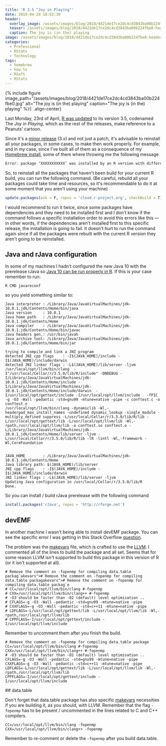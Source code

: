 ```yaml
---
title: 'R 3.5 "Joy in Playing"'
date: 2018-04-28 18:52:30
header:
  overlay_image: /assets/images/blog/2018/4421de17ce2dc4cd3843ba00b224fbe0-header.jpeg
  teaser: /assets/images/blog/2018/4421de17ce2dc4cd3843ba00b224fbe0-header.jpeg
  caption: The joy is (in the) playing
image: /assets/images/blog/2018/4421de17ce2dc4cd3843ba00b224fbe0-header.jpeg
categories:
  - Professional
  - RStats
  - Technology
tags:
  - homebrew
  - how-to
  - RSoft
  - RStats
---
```

{% include figure image_path="/assets/images/blog/2018/4421de17ce2dc4cd3843ba00b224fbe0.jpg" alt="The joy is (in the) playing" caption="The joy is (in the) playing" %}{: .align-center}

Last Monday, 23rd of April, [R was updated](https://stat.ethz.ch/pipermail/r-announce/2018/000628.html) to its version 3.5, codenamed The _Joy in Playing_, which as the rest of the releases, make reference to a Peanuts' cartoon.

Since it's a [minor release](https://semver.org) (3.x) and not just a patch, it's advisable to reinstall all your packages, in some cases, to make then work properly. For example, and in my case, since I've built all of them as a consequence of my [Homebrew install](/blog/2018/01/12/install-r-100-homebrew-edition-with-openblas-openmp-my-version/), some of them where throwing me the following message

```R
Error: package ‘XXXXXXXXXXX’ was installed by an R version with different internals; it needs to be reinstalled for use with this R version
```

So, to reinstall all the packages that haven't been build for your current R build, you can run the following command. (Be careful, rebuild all your packages could take time and resources, so it's recommendable to do it at some moment that you aren't using your machine)

```R
update.packages(ask = F, repos = 'cloud.r-project.org', checkBuild = T)
```

I would recommend to run it twice, since some packages have dependencies and they need to be installed first and I don't know if the command follows a specific installation order to avoid this errors like this —in other words, if the dependencies aren't installed first to this specific release, the installation is going to fail. It doesn't hurt to run the command again since if all the packages were rebuilt with the current R version they aren't going to be reinstalled.

## Java and rJava configuration

In some of my machines I hadn't configured the new Java 10 with the prerelease rJava so [Java 10 can be run properly in R](/blog/2018/03/28/r-and-java-10/). If this is your case remember to run:

```shell
R CMD javareconf
```

so you yield something similar to:

```shell
Java interpreter : /Library/Java/JavaVirtualMachines/jdk-10.0.1.jdk/Contents/Home/bin/java
Java version     : 10.0.1
Java home path   : /Library/Java/JavaVirtualMachines/jdk-10.0.1.jdk/Contents/Home
Java compiler    : /Library/Java/JavaVirtualMachines/jdk-10.0.1.jdk/Contents/Home/bin/javac
Java headers gen.: /usr/bin/javah
Java archive tool: /Library/Java/JavaVirtualMachines/jdk-10.0.1.jdk/Contents/Home/bin/jar

trying to compile and link a JNI program
detected JNI cpp flags    : -I$(JAVA_HOME)/include -I$(JAVA_HOME)/include/darwin
detected JNI linker flags : -L$(JAVA_HOME)/lib/server -ljvm
/usr/local/opt/llvm/bin/clang  -I"/usr/local/Cellar/r/3.5.0/lib/R/include" -DNDEBUG -I/Library/Java/JavaVirtualMachines/jdk-10.0.1.jdk/Contents/Home/include -I/Library/Java/JavaVirtualMachines/jdk-10.0.1.jdk/Contents/Home/include/darwin  -I/usr/local/opt/gettext/include -I/usr/local/opt/llvm/include   -fPIC  -g -O3 -Wall -pedantic -std=gnu99 -mtune=native -pipe -c conftest.c -o conftest.o
/usr/local/opt/llvm/bin/clang -dynamiclib -Wl,-headerpad_max_install_names -undefined dynamic_lookup -single_module -multiply_defined suppress -L/usr/local/Cellar/r/3.5.0/lib/R/lib -L/usr/local/opt/gettext/lib -L/usr/local/opt/llvm/lib -Wl,-rpath,/usr/local/opt/llvm/lib -o conftest.so conftest.o -L/Library/Java/JavaVirtualMachines/jdk-10.0.1.jdk/Contents/Home/lib/server -ljvm -L/usr/local/Cellar/r/3.5.0/lib/R/lib -lR -lintl -Wl,-framework -Wl,CoreFoundation


JAVA_HOME        : /Library/Java/JavaVirtualMachines/jdk-10.0.1.jdk/Contents/Home
Java library path: $(JAVA_HOME)/lib/server
JNI cpp flags    : -I$(JAVA_HOME)/include -I$(JAVA_HOME)/include/darwin
JNI linker flags : -L$(JAVA_HOME)/lib/server -ljvm
Updating Java configuration in /usr/local/Cellar/r/3.5.0/lib/R
Done.
```

So you can install / build rJava prerelease with the following command

```R
install.packages('rJava', repos = 'http://rforge.net')
```

## devEMF

In another machine I wasn't being able to install devEMF package. You can see the specific error I was getting in this Stack Overflow [question](https://stackoverflow.com/questions/50075549/devemf-package-in-r-3-5-on-macos-doesnt-build/50076667#50076667).

The problem was the [makevars](/blog/2018/01/12/install-r-100-homebrew-edition-with-openblas-openmp-my-version/#setting-the-final-makevars) file, which is crafted to use the [LLVM](https://llvm.org). I commented all of the lines to build the package and all set. Seems that for some reason LLVM isn't supported to build this package in this version of R (or it isn't supported at all).

```
# Remove the comment on -fopenmp for compiling data.table packag`akevars"># Remove the comment on -fopenmp for compiling data.table packagakevars"># Remove the comment on -fopenmp for compiling data.table packag`e
# CC=/usr/local/opt/llvm/bin/clang #-fopenmp
# CXX=/usr/local/opt/llvm/bin/clang++ #-fopenmp
# -O3 should be faster than -O2 (default) level optimisation ..
# CFLAGS=-g -O3 -Wall -pedantic -std=gnu99 -mtune=native -pipe
# CXXFLAGS=-g -O3 -Wall -pedantic -std=c++11 -mtune=native -pipe
# LDFLAGS=-L/usr/local/opt/gettext/lib -L/usr/local/opt/llvm/lib -Wl,-rpath,/usr/local/opt/llvm/lib
# CPPFLAGS=-I/usr/local/opt/gettext/include -I/usr/local/opt/llvm/include
```


Remember to uncomment them after you finish the build.

```shell
# Remove the comment on -fopenmp for compiling data.table package
CC=/usr/local/opt/llvm/bin/clang #-fopenmp
CXX=/usr/local/opt/llvm/bin/clang++ #-fopenmp
# -O3 should be faster than -O2 (default) level optimisation ..
CFLAGS=-g -O3 -Wall -pedantic -std=gnu99 -mtune=native -pipe
CXXFLAGS=-g -O3 -Wall -pedantic -std=c++11 -mtune=native -pipe
LDFLAGS=-L/usr/local/opt/gettext/lib -L/usr/local/opt/llvm/lib -Wl,-rpath,/usr/local/opt/llvm/lib
CPPFLAGS=-I/usr/local/opt/gettext/include -I/usr/local/opt/llvm/include
```

## data.table

Don't forget that data.table package has also specific [makevars](/blog/2018/01/12/install-r-100-homebrew-edition-with-openblas-openmp-my-version/#setting-the-final-makevars) necessities if you are building it, as you should, with LLVM. Remember that the flag `-fopenmp` has to be present / uncommented in the lines related to C and C++ compilers.

```
CC=/usr/local/opt/llvm/bin/clang -fopenmp
CXX=/usr/local/opt/llvm/bin/clang++ -fopenmp
```

Remember to re-comment or delete the `-fopenmp` after you build data.table.
